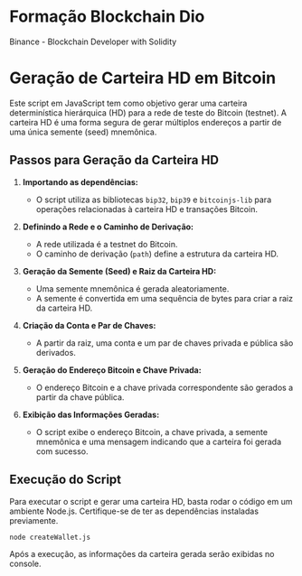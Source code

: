 # Formação Blockchain Dio
Binance - Blockchain Developer with Solidity


# Geração de Carteira HD em Bitcoin

Este script em JavaScript tem como objetivo gerar uma carteira determinística hierárquica (HD) para a rede de teste do Bitcoin (testnet). A carteira HD é uma forma segura de gerar múltiplos endereços a partir de uma única semente (seed) mnemônica.

## Passos para Geração da Carteira HD

1. **Importando as dependências:**
   - O script utiliza as bibliotecas `bip32`, `bip39` e `bitcoinjs-lib` para operações relacionadas à carteira HD e transações Bitcoin.

2. **Definindo a Rede e o Caminho de Derivação:**
   - A rede utilizada é a testnet do Bitcoin.
   - O caminho de derivação (`path`) define a estrutura da carteira HD.

3. **Geração da Semente (Seed) e Raiz da Carteira HD:**
   - Uma semente mnemônica é gerada aleatoriamente.
   - A semente é convertida em uma sequência de bytes para criar a raiz da carteira HD.

4. **Criação da Conta e Par de Chaves:**
   - A partir da raiz, uma conta e um par de chaves privada e pública são derivados.

5. **Geração do Endereço Bitcoin e Chave Privada:**
   - O endereço Bitcoin e a chave privada correspondente são gerados a partir da chave pública.

6. **Exibição das Informações Geradas:**
   - O script exibe o endereço Bitcoin, a chave privada, a semente mnemônica e uma mensagem indicando que a carteira foi gerada com sucesso.

## Execução do Script

Para executar o script e gerar uma carteira HD, basta rodar o código em um ambiente Node.js. Certifique-se de ter as dependências instaladas previamente.

```bash
node createWallet.js
```

Após a execução, as informações da carteira gerada serão exibidas no console.